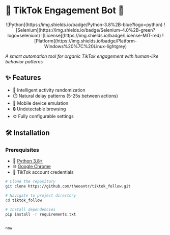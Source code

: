 # 🚀 TikTok Engagement Bot 🤖

<div align="center">
  ![Python](https://img.shields.io/badge/Python-3.8%2B-blue?logo=python)
  ![Selenium](https://img.shields.io/badge/Selenium-4.0%2B-green?logo=selenium)
  ![License](https://img.shields.io/badge/License-MIT-red)
  ![Platform](https://img.shields.io/badge/Platform-Windows%20%7C%20Linux-lightgrey)
</div>

*A smart automation tool for organic TikTok engagement with human-like behavior patterns*

## ✨ Features
- 🧠 Intelligent activity randomization
- ⏱️ Natural delay patterns (5-25s between actions)
- 📱 Mobile device emulation
- 🔒 Undetectable browsing
- ⚙️ Fully configurable settings

## 🛠 Installation

### Prerequisites
- 🐍 [Python 3.8+](https://www.python.org/downloads/)
- 🌐 [Google Chrome](https://www.google.com/chrome/)
- 🔑 TikTok account credentials

```bash
# Clone the repository
git clone https://github.com/theoantr/tiktok_follow.git

# Navigate to project directory
cd tiktok_follow

# Install dependencies
pip install -r requirements.txt


now
